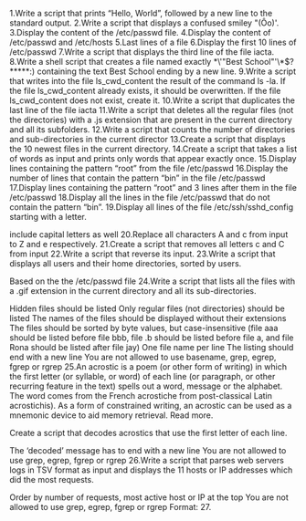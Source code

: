 1.Write a script that prints “Hello, World”, followed by a new line to the standard output.
2.Write a script that displays a confused smiley "(Ôo)'.
3.Display the content of the /etc/passwd file.
4.Display the content of /etc/passwd and /etc/hosts
5.Last lines of a file
6.Display the first 10 lines of /etc/passwd
7.Write a script that displays the third line of the file iacta.
8.Write a shell script that creates a file named exactly \*\\'"Best School"\'\\*$\?\*\*\*\*\*:) containing the text Best School ending by a new line.
9.Write a script that writes into the file ls_cwd_content the result of the command ls -la. If the file ls_cwd_content already exists, it should be overwritten. If the file ls_cwd_content does not exist, create it.
10.Write a script that duplicates the last line of the file iacta
11.Write a script that deletes all the regular files (not the directories) with a .js extension that are present in the current directory and all its subfolders.
12.Write a script that counts the number of directories and sub-directories in the current director
13.Create a script that displays the 10 newest files in the current directory.
14.Create a script that takes a list of words as input and prints only words that appear exactly once.
15.Display lines containing the pattern “root” from the file /etc/passwd
16.Display the number of lines that contain the pattern “bin” in the file /etc/passwd
17.Display lines containing the pattern “root” and 3 lines after them in the file /etc/passwd
18.Display all the lines in the file /etc/passwd that do not contain the pattern “bin”.
19.Display all lines of the file /etc/ssh/sshd_config starting with a letter.

include capital letters as well
20.Replace all characters A and c from input to Z and e respectively.
21.Create a script that removes all letters c and C from input
22.Write a script that reverse its input.
23.Write a script that displays all users and their home directories, sorted by users.

Based on the the /etc/passwd file
24.Write a script that lists all the files with a .gif extension in the current directory and all its sub-directories.

Hidden files should be listed
Only regular files (not directories) should be listed
The names of the files should be displayed without their extensions
The files should be sorted by byte values, but case-insensitive (file aaa should be listed before file bbb, file .b should be listed before file a, and file Rona should be listed after file jay)
One file name per line
The listing should end with a new line
You are not allowed to use basename, grep, egrep, fgrep or rgrep
25.An acrostic is a poem (or other form of writing) in which the first letter (or syllable, or word) of each line (or paragraph, or other recurring feature in the text) spells out a word, message or the alphabet. The word comes from the French acrostiche from post-classical Latin acrostichis). As a form of constrained writing, an acrostic can be used as a mnemonic device to aid memory retrieval. Read more.

Create a script that decodes acrostics that use the first letter of each line.

The ‘decoded’ message has to end with a new line
You are not allowed to use grep, egrep, fgrep or rgrep
26.Write a script that parses web servers logs in TSV format as input and displays the 11 hosts or IP addresses which did the most requests.

Order by number of requests, most active host or IP at the top
You are not allowed to use grep, egrep, fgrep or rgrep
Format:
27.
